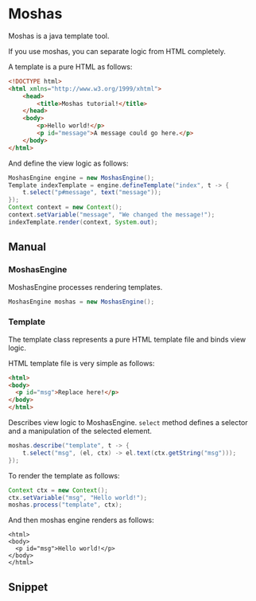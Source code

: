 # Moshas

Moshas is a java template tool.

If you use moshas, you can separate logic from HTML completely.

A template is a pure HTML as follows:

```html
<!DOCTYPE html>
<html xmlns="http://www.w3.org/1999/xhtml">
    <head>
        <title>Moshas tutorial!</title>
    </head>
    <body>
        <p>Hello world!</p>
        <p id="message">A message could go here.</p>
    </body>
</html>
```

And define the view logic as follows:

```java
MoshasEngine engine = new MoshasEngine();
Template indexTemplate = engine.defineTemplate("index", t -> {
    t.select("p#message", text("message"));
});
Context context = new Context();
context.setVariable("message", "We changed the message!");
indexTemplate.render(context, System.out);
```

## Manual

### MoshasEngine

MoshasEngine processes rendering templates.  

```java
MoshasEngine moshas = new MoshasEngine();
```

### Template

The template class represents a pure HTML template file and binds view logic.

HTML template file is very simple as follows:

```html
<html>
<body>
  <p id="msg">Replace here!</p>
</body>
</html>
```

Describes view logic to MoshasEngine. `select` method defines a selector and a manipulation of the selected element. 

```java
moshas.describe("template", t -> {
    t.select("msg", (el, ctx) -> el.text(ctx.getString("msg")));
});
```

To render the template as follows: 

```java
Context ctx = new Context();
ctx.setVariable("msg", "Hello world!");
moshas.process("template", ctx);
```

And then moshas engine renders as follows:  

```
<html>
<body>
  <p id="msg">Hello world!</p>
</body>
</html>
```

## Snippet

